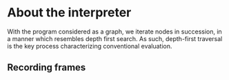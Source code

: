 # About the interpreter

With the program considered as a graph, we iterate nodes in succession, in a manner which resembles depth first search. As such, depth-first traversal is the key process characterizing conventional evaluation.

## Recording frames
